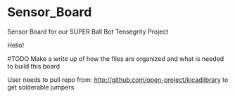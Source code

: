 Sensor_Board
============

Sensor Board for our SUPER Ball Bot Tensegrity Project

Hello!

#TODO Make a write up of how the files are organized and what is needed to build this board

User needs to pull repo from: http://github.com/open-project/kicadlibrary to get solderable jumpers
